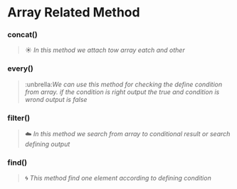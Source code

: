 # Array Related Method

### concat()
 
> :sunny: *In this method we attach tow array eatch and other*

### every()

> :unbrella:*We can use this method for checking the define condition from array. if the condition is right output the true and condition is wrond output is false*

### filter()

> :cloud: *In this method we search from array to conditional result or search defining output*

### find()

> :cyclone: *This method find one element according to defining condition*

